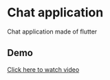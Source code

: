 # Chat application

Chat application made of flutter

## Demo

[Click here to watch video](https://i.imgur.com/XDyIk6Y.mp4)
